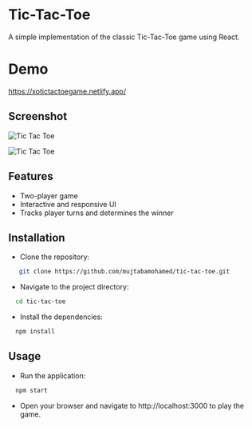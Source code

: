 # Tic-Tac-Toe

A simple implementation of the classic Tic-Tac-Toe game using React.

# Demo
https://xotictactoegame.netlify.app/

## Screenshot

![Tic Tac Toe](https://i.postimg.cc/Bbh6j4T5/Tic-Tac-Toe-1.png)

![Tic Tac Toe](https://i.postimg.cc/Kvzjd3b0/Tic-Tac-Toe-2.png)

## Features

- Two-player game
- Interactive and responsive UI
- Tracks player turns and determines the winner

## Installation

- Clone the repository:
```bash
   git clone https://github.com/mujtabamohamed/tic-tac-toe.git
```

- Navigate to the project directory:
```bash
  cd tic-tac-toe
```

- Install the dependencies:
```bash
  npm install
```

## Usage
- Run the application:
```bash
  npm start
```
- Open your browser and navigate to http://localhost:3000 to play the game.
